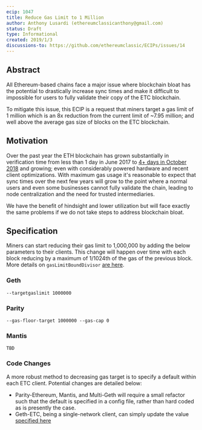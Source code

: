 ```yaml
---
ecip: 1047
title: Reduce Gas Limit to 1 Million
author: Anthony Lusardi (ethereumclassicanthony@gmail.com)
status: Draft
type: Informational
created: 2019/1/3
discussions-to: https://github.com/ethereumclassic/ECIPs/issues/14
---
```

    
## Abstract

All Ethereum-based chains face a major issue where blockchain bloat has the potential to drastically increase sync times and make it difficult to impossible for users to fully validate their copy of the ETC blockchain.

To mitigate this issue, this ECIP is a request that miners target a gas limit of 1 million which is an 8x reduction from the current limit of ~7.95 million; and well above the average gas size of blocks on the ETC blockchain.

## Motivation

Over the past year the ETH blockchain has grown substantially in verification time from less than 1 day in June 2017 to [4+ days in October 2018](https://twitter.com/lopp/status/1056533134760656898) and growing; even with considerably powered hardware and recent client optimizations. With maximum gas usage it's reasonable to expect that sync times over the next few years will grow to the point where a normal users and even some businesses cannot fully validate the chain, leading to node centralization and the need for trusted intermediaries. 

We have the benefit of hindsight and lower utilization but will face exactly the same problems if we do not take steps to address blockchain bloat.

## Specification

Miners can start reducing their gas limit to 1,000,000 by adding the below parameters to their clients. This change will happen over time with each block reducing by a maximum of 1/1024th of the gas of the previous block. More details on `gasLimitBoundDivisor` [are here](https://wiki.parity.io/Chain-specification).

### Geth
`--targetgaslimit 1000000`

### Parity
`--gas-floor-target 1000000 --gas-cap 0`

### Mantis
`TBD`

### Code Changes
A more robust method to decreasing gas target is to specify a default within each ETC client. Potential changes are detailed below:

- Parity-Ethereum, Mantis, and Multi-Geth will require a small refactor such that the default is specified in a config file, rather than hard coded as is presently the case.
- Geth-ETC, being a single-network client, can simply update the value [specified here](https://github.com/ethereumclassic/go-ethereum/blob/1a8b71b8f3e03775303182df7f446a93234ef89c/core/block_validator.go#L37)
